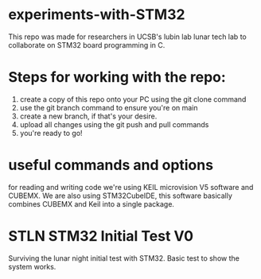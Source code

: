 # experiments-with-STM32

This repo was made for researchers in UCSB's lubin lab lunar tech lab to collaborate on STM32 board programming in C. 

# Steps for working with the repo:

1) create a copy of this repo onto your PC using the git clone command
2) use the git branch command to ensure you're on main
3) create a new branch, if that's your desire.
4) upload all changes using the git push and pull commands
5) you're ready to go!

# useful commands and options

for reading and writing code we're using KEIL microvision V5 software and CUBEMX. We are also using STM32CubeIDE, this software basically combines CUBEMX and Keil into a single package. 

# STLN STM32 Initial Test V0

Surviving the lunar night initial test with STM32. Basic test to show the system works.
